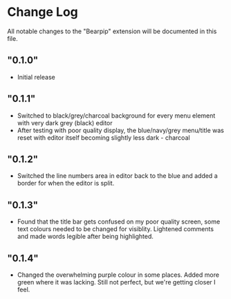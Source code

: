 # Change Log

All notable changes to the "Bearpip" extension will be documented in this file.


## "0.1.0"
- Initial release

## "0.1.1"
- Switched to black/grey/charcoal background for every menu element with very dark grey (black) editor
- After testing with poor quality display, the blue/navy/grey menu/title was reset with editor itself becoming slightly less dark - charcoal

## "0.1.2"
- Switched the line numbers area in editor back to the blue and added a border for when the editor is split.

## "0.1.3"
- Found that the title bar gets confused on my poor quality screen, some text colours needed to be changed for visiblity. Lightened comments and made words legible after being highlighted.

## "0.1.4"
- Changed the overwhelming purple colour in some places. Added more green where it was lacking. Still not perfect, but we're getting closer I feel.